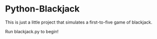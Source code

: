 # Python-Blackjack

This is just a little project that simulates a first-to-five game of blackjack. 

Run blackjack.py to begin!
